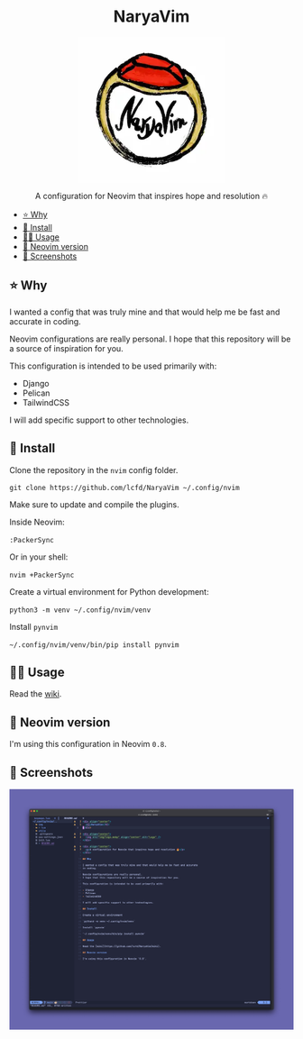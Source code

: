 <div align="center">
  <h1>NaryaVim</h1>
</div>

<div align="center">
  <img src="img/logo.webp" align="center" alt="Logo" />
</div>

<div align="center">
  <p>A configuration for Neovim that inspires hope and resolution 🔥</p>
</div>

- [⭐️ Why](#️-why)
- [💾 Install](#-install)
- [🏋️‍♀️ Usage](#️️-usage)
- [🔢 Neovim version](#-neovim-version)
- [📸 Screenshots](#-screenshots)

## ⭐️ Why

I wanted a config that was truly mine and that would help me be fast and accurate
in coding.

Neovim configurations are really personal.
I hope that this repository will be a source of inspiration for you.

This configuration is intended to be used primarily with:

- Django
- Pelican
- TailwindCSS

I will add specific support to other technologies.

## 💾 Install

Clone the repository in the `nvim` config folder.

```shell
git clone https://github.com/lcfd/NaryaVim ~/.config/nvim
```

Make sure to update and compile the plugins.

Inside Neovim:

`:PackerSync`

Or in your shell:

`nvim +PackerSync`

Create a virtual environment for Python development:

`python3 -m venv ~/.config/nvim/venv`

Install `pynvim`

`~/.config/nvim/venv/bin/pip install pynvim`

## 🏋️‍♀️ Usage

Read the [wiki](https://github.com/lcfd/NaryaVim/wiki).

## 🔢 Neovim version

I'm using this configuration in Neovim `0.8`.

## 📸 Screenshots

![screenshot-1](img/screen-1.png "screenshot 1")
